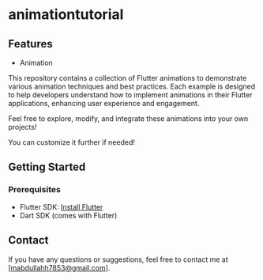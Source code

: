 
# animationtutorial

## Features

- Animation


  
This repository contains a collection of Flutter animations to demonstrate various animation techniques and best practices. Each example is designed to help developers understand how to implement animations in their Flutter applications, enhancing user experience and engagement.

Feel free to explore, modify, and integrate these animations into your own projects!

You can customize it further if needed!

## Getting Started


### Prerequisites

- Flutter SDK: [Install Flutter](https://flutter.dev/docs/get-started/install)
- Dart SDK (comes with Flutter)


## Contact

If you have any questions or suggestions, feel free to contact me at [mabdullahh7853@gmail.com].
 

 

 
